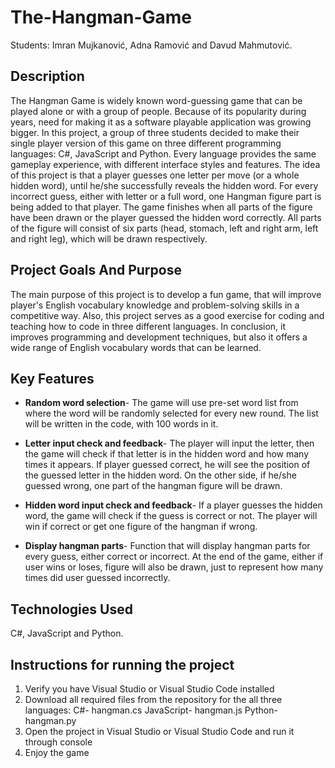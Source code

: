 # The-Hangman-Game
Students: Imran Mujkanović, Adna Ramović and Davud Mahmutović.

## Description
The Hangman Game is widely known word-guessing game that can be played alone or with a group of people. Because of its popularity during years, need for making it as a software playable application was growing bigger. In this project, a group of three students decided to make their single player version of this game on three different programming languages: C#, JavaScript and Python. Every language provides the same gameplay experience, with different interface styles and features. The idea of this project is that a player guesses one letter per move (or a whole hidden word), until he/she successfully reveals the hidden word. For every incorrect guess, either with letter or a full word, one Hangman figure part is being added to that player. The game finishes when all parts of the figure have been drawn or the player guessed the hidden word correctly. All parts of the figure will consist of six parts (head, stomach, left and right arm, left and right leg), which will be drawn respectively.

## Project Goals And Purpose
The main purpose of this project is to develop a fun game, that will improve player's English vocabulary knowledge and problem-solving skills in a competitive way. Also, this project serves as a good exercise for coding and teaching how to code in three different languages. In conclusion, it improves programming and development techniques, but also it offers a wide range of English vocabulary words that can be learned.

## Key Features
- **Random word selection**- The game will use pre-set word list from where the word will be randomly selected for every new round. The list will be written in the code, with 100 words in it.

- **Letter input check and feedback**- The player will input the letter, then the game will check if that letter is in the hidden word and how many times it appears. If player guessed correct, he will see the position of the guessed letter in the hidden word. On the other side, if he/she guessed wrong, one part of the hangman figure will be drawn.

- **Hidden word input check and feedback**- If a player guesses the hidden word, the game will check if the guess is correct or not. The player will win if correct or get one figure of the hangman if wrong.

- **Display hangman parts**- Function that will display hangman parts for every guess, either correct or incorrect. At the end of the game, either if user wins or loses, figure will also be drawn, just to represent how many times did user guessed incorrectly.

## Technologies Used
C#, JavaScript and Python.

## Instructions for running the project
1. Verify you have Visual Studio or Visual Studio Code installed
2. Download all required files from the repository for the all three languages:
C#- hangman.cs
JavaScript- hangman.js
Python- hangman.py
3. Open the project in Visual Studio or Visual Studio Code and run it through console
4. Enjoy the game
